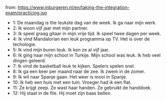 from: https://www.inburgeren.nl/en/taking-the-integration-exam/practicing.jsp

- 1: De maandag is the leukste dag van de week. Ik ga naar mijn werk.
- 2: Ik woon vijf jaar met mijn partner.
- 3: Ik speel graag gitaar in mijn vrije tijd. Ik speel twee dagen per week.
- 4: Ik vind Mandalorian een leuk programma op TV. Het is over de techologie.
- 5: Ik vind mijn buren leuk. Ik ken ze al vijf jaar.
- 6: Ik ging naar mijn school in Turkije. Mijn school was leuk. Ik heb veel dingen geleerd.
- 7: Ik vind de basketball leuk te kijken. Spelers spelen snel.
- 8: Ik ga een keer per maand naar de zee. Ik zwem in de zomer.
- 9: Ik wil naar Spanje gaan. Het weer is mooi in Spanje.
- 10: Ik heb een huis met een tuin. Vroeger had ik een flat.
- 11: Ze krijgt zeep. Ze wast haar handen. Ze gebruikt de handdoek.
- 12: Hij staat in de file. Hij moet zijn baas bellen.
